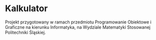 # Kalkulator

Projekt przygotowany w ramach przedmiotu Programowanie Obiektowe i Graficzne na kierunku Informatyka, na Wydziale Matematyki Stosowanej Politechniki Śląskiej.